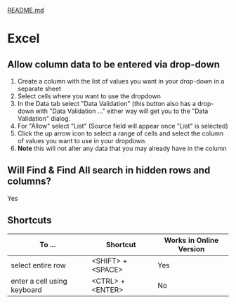 [README.md](README.md)

# Excel

## Allow column data to be entered via drop-down

1. Create a column with the list of values you want in your drop-down in a separate sheet
2. Select cells where you want to use the dropdown
3. In the Data tab select "Data Validation" (this button also has a drop-down with "Data Validation ..." either 
way will get you to the "Data Validation" dialog.
4. For "Allow" select "List" (Source field will appear once "List" is selected)
5. Click the up arrow icon to select a range of cells and select the column of values you want to use in 
your dropdown.
6. **Note** this will not alter any data that you may already have in the column

## Will Find & Find All search in hidden rows and columns?

Yes

## Shortcuts

| To ...                      | Shortcut            | Works in Online Version |
|-----------------------------|---------------------|-------------------------|
| select entire row           | \<SHIFT> + \<SPACE> | Yes                     | 
| enter a cell using keyboard | \<CTRL> + \<ENTER>  | No                      |
